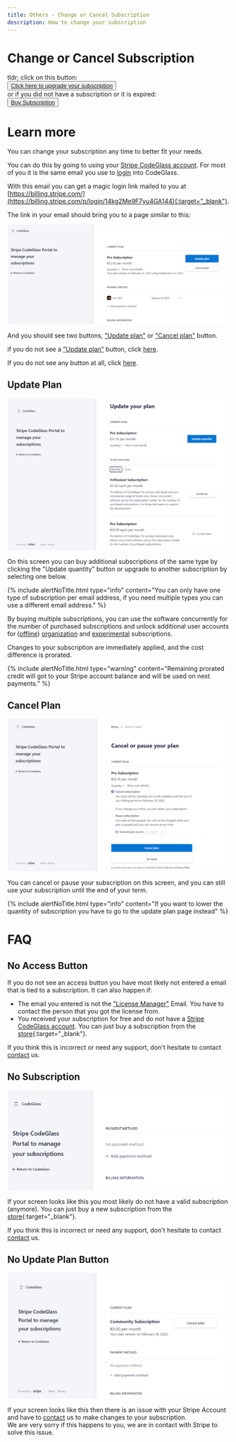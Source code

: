 ```yaml
---
title: Others - Change or Cancel Subscription
description: How to change your subscription
---
```

# Change or Cancel Subscription

tldr; click on this button: <br/>
<button><a href="https://users.licensespring.com/login" target="_blanc"> Click here to upgrade your subscription </a></button> <br/>
or if you did not have a subscription or it is expired:<br/>
<button><a href="https://codeglass.io/pricing" target="_blanc"> Buy Subscription </a></button>

# Learn more

You can change your subscription any time to better fit your needs.

You can do this by going to using your [Stripe CodeGlass account](Account.md#stripe-codeglass-account).
For most of you it is the same email you use to [login](../views/Splashscreen.md#login) into CodeGlass.

With this email you can get a magic login link mailed to you at [https://billing.stripe.com/](https://billing.stripe.com/p/login/14kg2Me9F7yu4GA144){:target="_blank"}.

The link in your email should bring you to a page similar to this:

![assets/img/Stripe/Stripe_Subscription.png](../../assets/img/Stripe/Stripe_Subscription.png)

And you should see two buttons, ["Update plan"](#update-plan) or ["Cancel plan"](#cancel-plan) button.

if you do not see a ["Update plan"](#update-plan) button, click [here](#no-update-plan-button).

If you do not see any button at all, click [here](#no-subscription).



## Update Plan

![assets/img/Stripe/Stripe_UpdatePlan.png](../../assets/img/Stripe/Stripe_UpdatePlan.png)

On this screen you can buy additional subscriptions of the same type by clicking the "Update quantity" button or upgrade to another subscription by selecting one below. <br/>

{% include alertNoTitle.html  type="info" content="You can only have one type of subscription per email address, if you need multiple types you can use a different email address."  %}

By buying multiple subscriptions, you can use the software concurrently for the number of purchased subscriptions and unlock additional user accounts for ([offline](../LicenseTypes/OfflineEnterpriseSubscription.md)) [organization](../LicenseTypes/EnterpriseSubscription.md) and [experimental](../LicenseTypes/ExperimentalSubscription.md) subscriptions.


Changes to your subscription are immediately applied, and the cost difference is prorated.


{% include alertNoTitle.html  type="warning" content="Remaining prorated credit will got to your Stripe account balance and will be used on next payments."  %}





## Cancel Plan
![assets/img/Stripe/Stripe_CancelPlan.png](../../assets/img/Stripe/Stripe_CancelPlan.png)

You can cancel or pause your subscription on this screen, and you can still use your subscription until the end of your term.

{% include alertNoTitle.html  type="info" content="If you want to lower the quantity of subscription you have to go to the update plan page instead"  %}







# FAQ

## No Access Button
If you do not see an access button you have most likely not entered a email that is tied to a subscription.
It can also happen if:

- The email you entered is not the ["License Manager"](Account.md#licensespring-codeglass-Account) Email.
    You have to contact the person that you got the license from.
- You received your subscription for free and do not have a [Stripe CodeGlass account](Account.md#stripe-codeGlass-account).
    You can just buy a subscription from the [store](https://codeglass.io/pricing){:target="_blank"}.


If you think this is incorrect or need any support, don't hesitate to contact [contact](../../contact) us.


## No Subscription
![assets/img/Stripe/Stripe_NoSubscription.png](../../assets/img/Stripe/Stripe_NoSubscription.png)

If your screen looks like this you most likely do not have a valid subscription (anymore).
You can just buy a new subscription from the [store](https://codeglass.io/pricing){:target="_blank"}.

If you think this is incorrect or need any support, don't hesitate to contact [contact](../../contact) us.


## No Update Plan Button
![assets/img/Stripe/Stripe_NoUpdatePlan.png](../../assets/img/Stripe/Stripe_NoUpdatePlan.png)


If your screen looks like this then there is an issue with your Stripe Account and have to [contact](../../contact) us to make changes to your subscription. <br/>
We are very sorry if this happens to you, we are in contact with Stripe to solve this issue.
